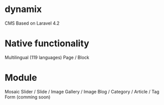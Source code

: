 dynamix
=======

CMS Based on Laravel 4.2

Native functionality
======

Multilingual (119 languages)
Page / Block

Module
======
Mosaic
Slider / Slide / Image
Gallery / Image
Blog / Category / Article / Tag
Form (comming soon)
